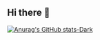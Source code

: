 ## Hi there 👋

[![Anurag's GitHub stats-Dark](https://github-readme-stats.vercel.app/api?username=MAQUO22&show_icons=true&theme=dark#gh-dark-mode-only)](https://github.com/anuraghazra/github-readme-stats#gh-dark-mode-only)

<!--
**MAQUO22/MAQUO22** is a ✨ _special_ ✨ repository because its `README.md` (this file) appears on your GitHub profile.

Here are some ideas to get you started:

- 🔭 I’m currently working on ...
- 🌱 I’m currently learning ...
- 👯 I’m looking to collaborate on ...
- 🤔 I’m looking for help with ...
- 💬 Ask me about ...
- 📫 How to reach me: ...
- 😄 Pronouns: ...
- ⚡ Fun fact: ...
-->
